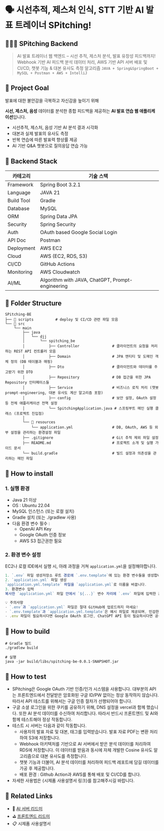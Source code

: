 # 🗣️ 시선추적, 제스처 인식, STT 기반 AI 발표 트레이너 SPitching!

## 👩🏻‍💻 SPitching Backend

> AI 발표 트레이너 웹 백엔드 – 시선 추적, 제스처 분석, 발표 유창성 피드백까지!
Webhook 기반 AI 피드백 분석 데이터 처리, AWS 기반 API 서버 배포 및 CI/CD, 챗봇 기능 & 대본 유사도 측정 알고리즘
`JAVA + Spring&SpringBoot + MySQL + Postman + AWS + IntelliJ`
> 

## 🎯 **Project Goal**

발표에 대한 불안감을 극복하고 자신감을 높이기 위해

**시선, 제스처, 음성** 데이터를 분석한 종합 피드백을 제공하는 **AI 발표 연습 웹 애플리케이션**입니다.

- 시선추적, 제스처, 음성 기반 AI 분석 결과 시각화
- 대본과 실제 발표의 유사도 측정
- 반복 연습에 따른 발표력 향상률 제공
- AI 기반 Q&A 챗봇으로 질의응답 연습 가능

## 🧩 Back**end Stack**

| 카테고리 | 기술 스택 |
| --- | --- |
| Framework | Spring Boot 3.2.1 |
| Language | JAVA 21 |
| Build Tool | Gradle |
| Database | MySQL  |
| ORM | Spring Data JPA |
| Security | Spring Security |
| Auth | OAuth based Google Social Login |
| API Doc | Postman |
| Deployment | AWS EC2 |
| Cloud | AWS (EC2, RDS, S3) |
| CI/CD | GitHub Actions |
| Monitoring | AWS Cloudwatch |
| AI/ML | Algorithm with JAVA, ChatGPT, Prompt-engineering |

## **📁** **Folder Structure**

```
SPitching-BE
├── 📂 scripts          # deploy 및 CI/CD 관련 파일 모음
└── 📂 src
	└── main
	    ├── java
	    │   └── djj
	    │       └── spitching_be
	    │           ├── Controller               # 클라이언트의 요청을 처리하는 REST API 컨트롤러 모음
	    │           ├── Domain                   # JPA 엔티티 및 도메인 객체 정의 (DB 테이블과 매핑)
	    │           ├── Dto                      # 클라이언트와 데이터를 주고받기 위한 DTO
	    │           ├── Repository               # DB 접근을 위한 JPA Repository 인터페이스들
	    │           ├── Service                  # 비즈니스 로직 처리 (챗봇 prompt-engineering, 대본 유사도 계산 알고리즘 포함)
	    │           ├── config                   # 보안 설정, OAuth 설정 등 전체 애플리케이션 전역 설정
	    │           └── SpitchingApplication.java # 스프링부트 메인 실행 클래스 (프로젝트 진입점)
	    │
	    └── 📂 resources
	        └── application.yml                  # DB, OAuth, AWS 등 외부 설정을 관리하는 환경설정 파일
	    ├── .gitignore                           # Git 추적 제외 파일 설정
	    ├── README.md                            # 프로젝트 소개 및 실행 가이드 문서
	    └── build.gradle                         # 빌드 설정과 의존성을 관리하는 메인 파일
```

## **🔧 How to install**

### **1. 실행 환경**

- Java 21 이상
- OS : Ubuntu 22.04
- MySQL 인스턴스 (또는 로컬 설치)
- Gradle 설치 (또는 ./gradlew 사용)
- 다음 환경 변수 필수 :
    - OpenAI API Key
    - Google OAuth 인증 정보
    - AWS S3 접근권한 필요

### **2. 환경 변수 설정**

EC2나 로컬 IDE에서 실행 시, 아래 과정을 거쳐 `application.yml`을 설정해야합니다.

```jsx
1. `.env` 파일 생성저장소 루트 경로에 `.env.template`에 있는 환경 변수들을 생성합니다. (RDS, OAuth, AWS 키 등)
2. `application.yml` 파일 생성
`application.yml.template` 파일을 `application.yml`로 이름을 바꿉니다.
3. 환경변수 입력
복사한 `application.yml` 파일 안에서 `${...}` 변수 자리에 `.env` 파일에 입력한 값들을 직접 입력합니다.

💡 주의사항
- `.env`과 `application.yml` 파일은 절대 GitHub에 업로드하지 마세요!
- `.env.template`과 `application.yml.template`은 예시 파일로 제공되며, 민감한 키 값은 포함되어 있지 않습니다.
- .env 파일이 필요하시다면 Google OAuth 로그인, ChatGPT API 등이 필요하시다면 공식 이메일로 문의 바랍니다.
```

## **🐳 How to build**

```
# Gradle 빌드
./gradlew build

# 실행
java -jar build/libs/spitching-be-0.0.1-SNAPSHOT.jar
```

## 🧪 How to test

- SPitching은 Google OAuth 기반 인증/인가 시스템을 사용합니다. 대부분의 API는 프론트엔드에서 전달받은 암호화된 구글 ID/PW 없이는 정상 동작하지 않습니다. 따라서 API 테스트를 위해서는 구글 인증 절차가 선행되어야 합니다.
- 구글 소셜 로그인을 위한 쿠키를 공유하기 위해,  DNS 설정을 vercel과 함께 했습니다. 또한 AI 분석 데이터를 수신하여 처리합니다. 따라서 반드시 프론트엔드 및 AI와 함께 테스트해야 정상 작동합니다.
- 테스트 시 서버는 다음과 같이 작동합니다.
    - 사용자의 발표 자료 및 대본, 태그를 입력받습니다. 발표 자료 PDF는 변환 처리하여 S3에 저장합니다.
    - Webhook 아키텍처를 기반으로 AI 서버에서 받은 분석 데이터를 처리하여 RDS에 저장합니다. 이 데이터를 받음과 동시에 자체 개발한 Cosine 유사도 알고리즘으로 대본 유사도를 측정합니다.
    - 챗봇 기능과 더불어, AI 분석 데이터를 처리하여 피드백 레포트에 담길 데이터를 가공 후 제공합니다.
    - 배포 환경 : Github Action과 AWS를 통해 배포 및 CI/CD를 합니다.
- 자세한 사용법은 {시제품 사용설명서 링크}를 참고해주시길 바랍니다.

## **🔗 Related Links**

- 🧠 [AI 서버 리드미](https://github.com/2024-capstone-project/SPitching-AI_SERVER.git)
- ⛳ [프론트엔드 리드미](https://github.com/2024-capstone-project/SPitching-FE.git)
- 📋 시제품 사용설명서
